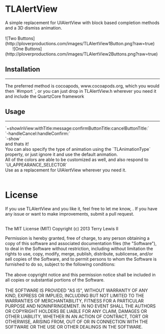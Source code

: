 <h1>TLAlertView</h1>
A simple replacement for UIAlertView with block based completion methods and a 3D dismiss animation.<br><br>
![Two Buttons](http://ploverproductions.com/images/TLAlertView1Button.png?raw=true)&nbsp; &nbsp;&nbsp;&nbsp;&nbsp;&nbsp;
![One Buttons](http://ploverproductions.com/images/TLAlertView2Buttons.png?raw=true)
<h2>Installation</h2>
<hr>
The preferred method is cocoapods, www.cocoapods.org, which you would then `#import <TLAlertView/TLAlertView.h>`, or you can just drop in TLAlertView.h wherever you need it and include the QuartzCore framework
<h2>Usage</h2>
<hr>
`+showInView:withTitle:message:confirmButtonTitle:cancelButtonTitle:`<br>
`-handleCancel:handleConfirm:`<br>
`-show`<br>
and thats it!<br>
You can also specify the type of animation using the `TLAnimationType` property, or just ignore it and use the default animation.<br>
All of the colors are able to be customized as well, and also respond to `UI_APPEARANCE_SELECTOR`<br>
Use as a replacement for UIAlertView wherever you need it.<br><br>




<h1>License</h1>
If you use TLAlertView and you like it, feel free to let me know, <terry@ploverproductions.com>. If you have any issue or want to make improvements, submit a pull request.<br><br>

The MIT License (MIT)
Copyright (c) 2013 Terry Lewis II

Permission is hereby granted, free of charge, to any person obtaining a copy of this software and associated documentation files (the "Software"), to deal in the Software without restriction, including without limitation the rights to use, copy, modify, merge, publish, distribute, sublicense, and/or sell copies of the Software, and to permit persons to whom the Software is furnished to do so, subject to the following conditions:
<br><br>
The above copyright notice and this permission notice shall be included in all copies or substantial portions of the Software.
<br><br>
THE SOFTWARE IS PROVIDED "AS IS", WITHOUT WARRANTY OF ANY KIND, EXPRESS OR IMPLIED, INCLUDING BUT NOT LIMITED TO THE WARRANTIES OF MERCHANTABILITY, FITNESS FOR A PARTICULAR PURPOSE AND NONINFRINGEMENT. IN NO EVENT SHALL THE AUTHORS OR COPYRIGHT HOLDERS BE LIABLE FOR ANY CLAIM, DAMAGES OR OTHER LIABILITY, WHETHER IN AN ACTION OF CONTRACT, TORT OR OTHERWISE, ARISING FROM, OUT OF OR IN CONNECTION WITH THE SOFTWARE OR THE USE OR OTHER DEALINGS IN THE SOFTWARE.

